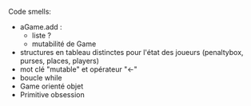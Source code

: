 Code smells:

* aGame.add : 
    * liste ?
    * mutabilité de Game
* structures en tableau distinctes pour l'état des joueurs (penaltybox, purses, places, players)
* mot clé "mutable" et opérateur "<-"
* boucle while
* Game orienté objet
* Primitive obsession
